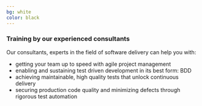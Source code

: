 ```yaml
---
bg: white
color: black
---
```


### Training by our experienced consultants

Our consultants, experts in the field of software delivery can help you with:

* getting your team up to speed with agile project management
* enabling and sustaining test driven development in its best form: BDD
* achieving maintainable, high quality tests that unlock continuous delivery
* securing production code quality and minimizing defects through rigorous test automation
